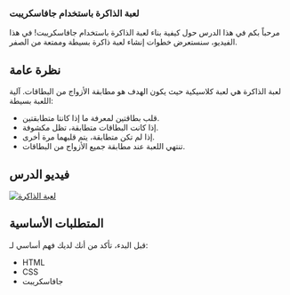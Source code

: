 ### لعبة الذاكرة باستخدام جافاسكريبت

مرحباً بكم في هذا الدرس حول كيفية بناء لعبة الذاكرة باستخدام جافاسكريبت! في هذا الفيديو، سنستعرض خطوات إنشاء لعبة ذاكرة بسيطة وممتعة من الصفر.

نظرة عامة
---------

لعبة الذاكرة هي لعبة كلاسيكية حيث يكون الهدف هو مطابقة الأزواج من البطاقات. آلية اللعبة بسيطة:

-   قلب بطاقتين لمعرفة ما إذا كانتا متطابقتين.
-   إذا كانت البطاقات متطابقة، تظل مكشوفة.
-   إذا لم تكن متطابقة، يتم قلبهما مرة أخرى.
-   تنتهي اللعبة عند مطابقة جميع الأزواج من البطاقات.

فيديو الدرس
-----------

[![لعبة الذاكرة](https://img.youtube.com/vi/YOUR_VIDEO_ID/maxresdefault.jpg)](https://www.youtube.com/watch?v=M0egyNvsN-Y&pp=ygUWbWVtb3J5IGdhbWUgamF2YXNjcmlwdA%3D%3D)

المتطلبات الأساسية
------------------

قبل البدء، تأكد من أنك لديك فهم أساسي لـ:

-   HTML
-   CSS
-   جافاسكريبت